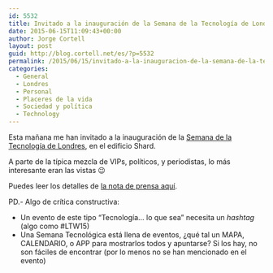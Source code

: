 ```yaml
---
id: 5532
title: Invitado a la inauguración de la Semana de la Tecnología de Londres, en el edificio Shard
date: 2015-06-15T11:09:43+00:00
author: Jorge Cortell
layout: post
guid: http://blog.cortell.net/es/?p=5532
permalink: /2015/06/15/invitado-a-la-inauguracion-de-la-semana-de-la-tecnologia-de-londres-en-el-edificio-shard/
categories:
  - General
  - Londres
  - Personal
  - Placeres de la vida
  - Sociedad y polí­tica
  - Technology
---
```

Esta mañana me han invitado a la inauguración de la <a href="http://londontechnologyweek.co.uk/" target="_blank">Semana de la Tecnología de Londres</a>, en el edificio Shard.

A parte de la típica mezcla de VIPs, políticos, y periodistas, lo más interesante eran las vistas 😉

Puedes leer los detalles de <a href="http://londontechnologyweek.co.uk/2015/06/london-cements-position-tech-capital-europe-launch-london-technology-week/" target="_blank">la nota de prensa aquí</a>.

PD.- Algo de crítica constructiva:

  * Un evento de este tipo &#8220;Tecnología&#8230; lo que sea&#8221; necesita un _hashtag_ (algo como #LTW15)
  * Una Semana Tecnológica está llena de eventos, ¿qué tal un MAPA, CALENDARIO, o APP para mostrarlos todos y apuntarse? Si los hay, no son fáciles de encontrar (por lo menos no se han mencionado en el evento)